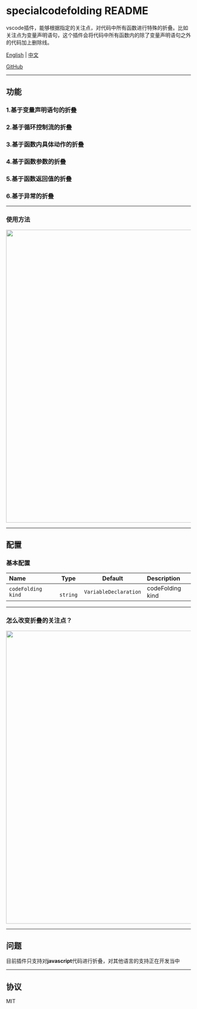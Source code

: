 # specialcodefolding README
vscode插件，能够根据指定的关注点，对代码中所有函数进行特殊的折叠。比如关注点为变量声明语句，这个插件会将代码中所有函数内的除了变量声明语句之外的代码加上删除线。

[English](./README.md) | [中文](./README.zh-CN.md)

[GitHub](https://github.com/WangQianao/vscode-specialcodefolding)

---

## 功能

### 1.基于变量声明语句的折叠
### 2.基于循环控制流的折叠
### 3.基于函数内具体动作的折叠
### 4.基于函数参数的折叠
### 5.基于函数返回值的折叠
### 6.基于异常的折叠

---

### 使用方法


<img width="800" src="https://s2.loli.net/2022/11/16/gXJhTmyDY7fuFV3.gif" >


---

## 配置

### 基本配置

| Name                 |   Type    | Default                | Description      |
| :------------------- | :-------: | :-------------------:  | :--------------- |
| `codeFolding kind  ` | ` string` | `VariableDeclaration`  | codeFolding kind |

---

### 怎么改变折叠的关注点？
<img width="800" src="https://s2.loli.net/2022/11/16/95KSC1oRVdnbgG3.gif" >

---

## 问题

目前插件只支持对**javascript**代码进行折叠，对其他语言的支持正在开发当中

---

## 协议

MIT
